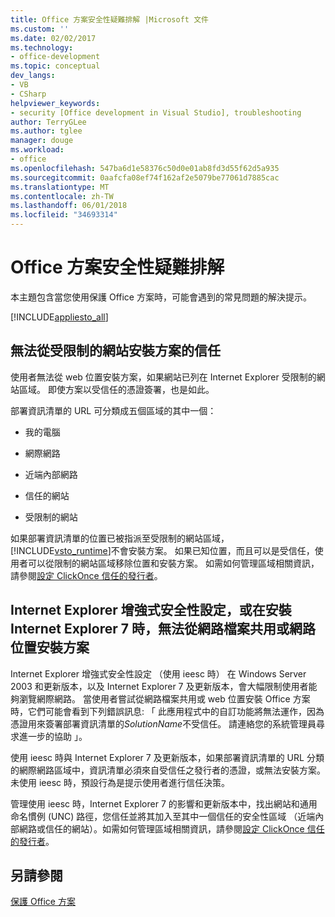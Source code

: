 ```yaml
---
title: Office 方案安全性疑難排解 |Microsoft 文件
ms.custom: ''
ms.date: 02/02/2017
ms.technology:
- office-development
ms.topic: conceptual
dev_langs:
- VB
- CSharp
helpviewer_keywords:
- security [Office development in Visual Studio], troubleshooting
author: TerryGLee
ms.author: tglee
manager: douge
ms.workload:
- office
ms.openlocfilehash: 547ba6d1e58376c50d0e01ab8fd3d55f62d5a935
ms.sourcegitcommit: 0aafcfa08ef74f162af2e5079be77061d7885cac
ms.translationtype: MT
ms.contentlocale: zh-TW
ms.lasthandoff: 06/01/2018
ms.locfileid: "34693314"
---
```

# <a name="troubleshooting-office-solution-security"></a>Office 方案安全性疑難排解
  本主題包含當您使用保護 Office 方案時，可能會遇到的常見問題的解決提示。  
  
 [!INCLUDE[appliesto_all](../vsto/includes/appliesto-all-md.md)]  
  
## <a name="trusted-solutions-cannot-be-installed-from-restricted-sites"></a>無法從受限制的網站安裝方案的信任  
 使用者無法從 web 位置安裝方案，如果網站已列在 Internet Explorer 受限制的網站區域。 即使方案以受信任的憑證簽署，也是如此。  
  
 部署資訊清單的 URL 可分類成五個區域的其中一個：  
  
-   我的電腦  
  
-   網際網路  
  
-   近端內部網路  
  
-   信任的網站  
  
-   受限制的網站  
  
 如果部署資訊清單的位置已被指派至受限制的網站區域，[!INCLUDE[vsto_runtime](../vsto/includes/vsto-runtime-md.md)]不會安裝方案。 如果已知位置，而且可以是受信任，使用者可以從限制的網站區域移除位置和安裝方案。 如需如何管理區域相關資訊，請參閱[設定 ClickOnce 信任的發行者](http://go.microsoft.com/fwlink/?LinkId=94774)。  
  
## <a name="solutions-cannot-be-installed-from-network-file-shares-or-web-locations-when-internet-explorer-enhanced-security-configuration-or-internet-explorer-7-is-installed"></a>Internet Explorer 增強式安全性設定，或在安裝 Internet Explorer 7 時，無法從網路檔案共用或網路位置安裝方案  
 Internet Explorer 增強式安全性設定 （使用 ieesc 時） 在 Windows Server 2003 和更新版本，以及 Internet Explorer 7 及更新版本，會大幅限制使用者能夠瀏覽網際網路。 當使用者嘗試從網路檔案共用或 web 位置安裝 Office 方案時，它們可能會看到下列錯誤訊息: 「 此應用程式中的自訂功能將無法運作，因為憑證用來簽署部署資訊清單的*SolutionName*不受信任。 請連絡您的系統管理員尋求進一步的協助 」。  
  
 使用 ieesc 時與 Internet Explorer 7 及更新版本，如果部署資訊清單的 URL 分類的網際網路區域中，資訊清單必須來自受信任之發行者的憑證，或無法安裝方案。 未使用 ieesc 時，預設行為是提示使用者進行信任決策。  
  
 管理使用 ieesc 時，Internet Explorer 7 的影響和更新版本中，找出網站和通用命名慣例 (UNC) 路徑，您信任並將其加入至其中一個信任的安全性區域 （近端內部網路或信任的網站）。如需如何管理區域相關資訊，請參閱[設定 ClickOnce 信任的發行者](http://go.microsoft.com/fwlink/?LinkId=94774)。  
  
## <a name="see-also"></a>另請參閱  
 [保護 Office 方案](../vsto/securing-office-solutions.md)  
  
  